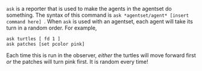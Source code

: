 `ask` is a reporter that is used to make the agents in the agentset do something. The syntax of this command is `ask *agentset/agent* [insert command here] `. When `ask` is used with an agentset, each agent will take its turn in a random order. For example, 

```
ask turtles [ fd 1 ] 
ask patches [set pcolor pink]
```

Each time this is run in the observer, *either* the turtles will move forward first *or* the patches will turn pink first. It is random every time!
